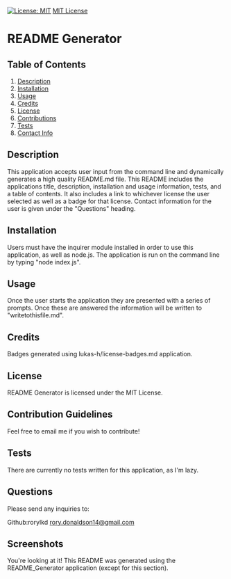 [![License: MIT](https://img.shields.io/badge/License-MIT-yellow.svg)](https://opensource.org/licenses/MIT)
[MIT License](https://choosealicense.com/licenses/mit/)

# README Generator

## Table of Contents
1. [Description](#description)
2. [Installation](#installation)
3. [Usage](#usage)
4. [Credits](#credits)
5. [License](#license)
6. [Contributions](#contributions)
7. [Tests](#tests)
8. [Contact Info](#contact)

  
## Description <a name="description"><a/>

This application accepts user input from the command line and dynamically generates a high quality README.md file. This README includes the applications title, description, installation and usage information, tests, and a table of contents. It also includes a link to whichever license the user selected as well as a badge for that license. Contact information for the user is given under the "Questions" heading. 

## Installation <a name="installation"><a/>

Users must have the inquirer module installed in order to use this application, as well as node.js. The application is run on the command line by typing "node index.js".

## Usage <a name="usage"><a/>

Once the user starts the application they are presented with a series of prompts. Once these are answered the information will be written to "writetothisfile.md".

## Credits <a name="credits"><a/>

Badges generated using lukas-h/license-badges.md application.

## License <a name="license"><a/>

README Generator is licensed under the MIT License.

## Contribution Guidelines <a name="contributions"><a/>

Feel free to email me if you wish to contribute!

## Tests <a name="tests"><a/>

There are currently no tests written for this application, as I'm lazy.

## Questions <a name="contact"><a/>

Please send any inquiries to:

Github:rorylkd
rory.donaldson14@gmail.com

## Screenshots

You're looking at it!
This README was generated using the README_Generator application (except for this section).